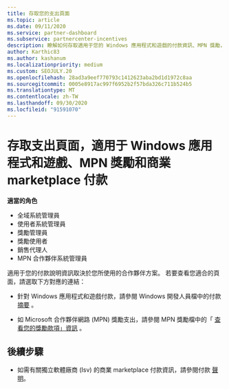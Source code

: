 ```yaml
---
title: 存取您的支出頁面
ms.topic: article
ms.date: 09/11/2020
ms.service: partner-dashboard
ms.subservice: partnercenter-incentives
description: 瞭解如何存取適用于您的 Windows 應用程式和遊戲的付款資訊、MPN 獎勵，以及獨立軟體廠商的商業 marketplace 款項。
author: Karthic83
ms.author: kashanum
ms.localizationpriority: medium
ms.custom: SEOJULY.20
ms.openlocfilehash: 28ad3a9eef770793c1412623aba2bd1d1972c8aa
ms.sourcegitcommit: 0005e8917ac997f6952b2f57bda326c711b524b5
ms.translationtype: MT
ms.contentlocale: zh-TW
ms.lasthandoff: 09/30/2020
ms.locfileid: "91591070"
---
```

# <a name="access-payouts-pages-for-windows-apps-and-games-mpn-incentives-and-commercial-marketplace-payments"></a>存取支出頁面，適用于 Windows 應用程式和遊戲、MPN 獎勵和商業 marketplace 付款

**適當的角色**

- 全域系統管理員
- 使用者系統管理員
- 獎勵管理員
- 獎勵使用者
- 銷售代理人
- MPN 合作夥伴系統管理員

適用于您的付款說明資訊取決於您所使用的合作夥伴方案。 若要查看您適合的頁面，請選取下方對應的連結：

- 針對 Windows 應用程式和遊戲付款，請參閱 Windows 開發人員檔中的付款 [摘要](/windows/uwp/publish/payout-summary) 。

- 如 Microsoft 合作夥伴網路 (MPN) 獎勵支出，請參閱 MPN 獎勵檔中的「 [查看您的獎勵款項」資訊](understand-incentive-payouts.md) 。

## <a name="next-steps"></a>後續步驟

- 如需有關獨立軟體廠商 (Isv) 的商業 marketplace 付款資訊，請參閱付款 [聲明](payout-statement.md)。